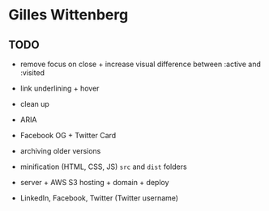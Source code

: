 # Gilles Wittenberg

## TODO

- remove focus on close + increase visual difference between :active and :visited 
- link underlining + hover
- clean up
- ARIA

- Facebook OG + Twitter Card

- archiving older versions
- minification (HTML, CSS, JS) `src` and `dist` folders
- server + AWS S3 hosting + domain + deploy

- LinkedIn, Facebook, Twitter (Twitter username)